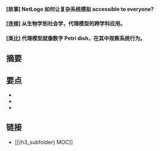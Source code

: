 #### [故事] NetLogo 如何让复杂系统模拟 accessible to everyone?


#### [连接] 从生物学到社会学，代理模型的跨学科应用。


#### [类比] 代理模型就像数字 Petri dish，在其中观察系统行为。


## 摘要


## 要点

- 
- 
- 

## 链接

- [[{h3_subfolder} MOC]]
